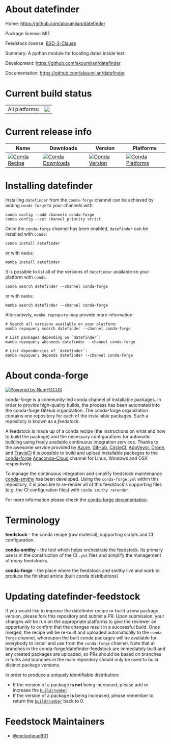 About datefinder
================

Home: https://github.com/akoumjian/datefinder

Package license: MIT

Feedstock license: [BSD-3-Clause](https://github.com/conda-forge/datefinder-feedstock/blob/main/LICENSE.txt)

Summary: A python module for locating dates inside text.

Development: https://github.com/akoumjian/datefinder

Documentation: https://github.com/akoumjian/datefinder

Current build status
====================


<table><tr><td>All platforms:</td>
    <td>
      <a href="https://dev.azure.com/conda-forge/feedstock-builds/_build/latest?definitionId=10426&branchName=main">
        <img src="https://dev.azure.com/conda-forge/feedstock-builds/_apis/build/status/datefinder-feedstock?branchName=main">
      </a>
    </td>
  </tr>
</table>

Current release info
====================

| Name | Downloads | Version | Platforms |
| --- | --- | --- | --- |
| [![Conda Recipe](https://img.shields.io/badge/recipe-datefinder-green.svg)](https://anaconda.org/conda-forge/datefinder) | [![Conda Downloads](https://img.shields.io/conda/dn/conda-forge/datefinder.svg)](https://anaconda.org/conda-forge/datefinder) | [![Conda Version](https://img.shields.io/conda/vn/conda-forge/datefinder.svg)](https://anaconda.org/conda-forge/datefinder) | [![Conda Platforms](https://img.shields.io/conda/pn/conda-forge/datefinder.svg)](https://anaconda.org/conda-forge/datefinder) |

Installing datefinder
=====================

Installing `datefinder` from the `conda-forge` channel can be achieved by adding `conda-forge` to your channels with:

```
conda config --add channels conda-forge
conda config --set channel_priority strict
```

Once the `conda-forge` channel has been enabled, `datefinder` can be installed with `conda`:

```
conda install datefinder
```

or with `mamba`:

```
mamba install datefinder
```

It is possible to list all of the versions of `datefinder` available on your platform with `conda`:

```
conda search datefinder --channel conda-forge
```

or with `mamba`:

```
mamba search datefinder --channel conda-forge
```

Alternatively, `mamba repoquery` may provide more information:

```
# Search all versions available on your platform:
mamba repoquery search datefinder --channel conda-forge

# List packages depending on `datefinder`:
mamba repoquery whoneeds datefinder --channel conda-forge

# List dependencies of `datefinder`:
mamba repoquery depends datefinder --channel conda-forge
```


About conda-forge
=================

[![Powered by
NumFOCUS](https://img.shields.io/badge/powered%20by-NumFOCUS-orange.svg?style=flat&colorA=E1523D&colorB=007D8A)](https://numfocus.org)

conda-forge is a community-led conda channel of installable packages.
In order to provide high-quality builds, the process has been automated into the
conda-forge GitHub organization. The conda-forge organization contains one repository
for each of the installable packages. Such a repository is known as a *feedstock*.

A feedstock is made up of a conda recipe (the instructions on what and how to build
the package) and the necessary configurations for automatic building using freely
available continuous integration services. Thanks to the awesome service provided by
[Azure](https://azure.microsoft.com/en-us/services/devops/), [GitHub](https://github.com/),
[CircleCI](https://circleci.com/), [AppVeyor](https://www.appveyor.com/),
[Drone](https://cloud.drone.io/welcome), and [TravisCI](https://travis-ci.com/)
it is possible to build and upload installable packages to the
[conda-forge](https://anaconda.org/conda-forge) [Anaconda-Cloud](https://anaconda.org/)
channel for Linux, Windows and OSX respectively.

To manage the continuous integration and simplify feedstock maintenance
[conda-smithy](https://github.com/conda-forge/conda-smithy) has been developed.
Using the ``conda-forge.yml`` within this repository, it is possible to re-render all of
this feedstock's supporting files (e.g. the CI configuration files) with ``conda smithy rerender``.

For more information please check the [conda-forge documentation](https://conda-forge.org/docs/).

Terminology
===========

**feedstock** - the conda recipe (raw material), supporting scripts and CI configuration.

**conda-smithy** - the tool which helps orchestrate the feedstock.
                   Its primary use is in the construction of the CI ``.yml`` files
                   and simplify the management of *many* feedstocks.

**conda-forge** - the place where the feedstock and smithy live and work to
                  produce the finished article (built conda distributions)


Updating datefinder-feedstock
=============================

If you would like to improve the datefinder recipe or build a new
package version, please fork this repository and submit a PR. Upon submission,
your changes will be run on the appropriate platforms to give the reviewer an
opportunity to confirm that the changes result in a successful build. Once
merged, the recipe will be re-built and uploaded automatically to the
`conda-forge` channel, whereupon the built conda packages will be available for
everybody to install and use from the `conda-forge` channel.
Note that all branches in the conda-forge/datefinder-feedstock are
immediately built and any created packages are uploaded, so PRs should be based
on branches in forks and branches in the main repository should only be used to
build distinct package versions.

In order to produce a uniquely identifiable distribution:
 * If the version of a package **is not** being increased, please add or increase
   the [``build/number``](https://docs.conda.io/projects/conda-build/en/latest/resources/define-metadata.html#build-number-and-string).
 * If the version of a package **is** being increased, please remember to return
   the [``build/number``](https://docs.conda.io/projects/conda-build/en/latest/resources/define-metadata.html#build-number-and-string)
   back to 0.

Feedstock Maintainers
=====================

* [@melonhead901](https://github.com/melonhead901/)


